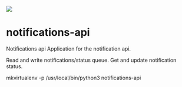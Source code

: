 ![](https://travis-ci.org/alphagov/notifications-api.svg)

# notifications-api
Notifications api
Application for the notification api.

Read and write notifications/status queue.
Get and update notification status.

mkvirtualenv -p /usr/local/bin/python3 notifications-api

